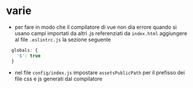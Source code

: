 
# varie
  - per fare in modo che il compilatore di vue non dia errore quando si usano campi importati da altri .js referenziati da `index.html` aggiungere al file `.eslintrc.js` la sezione seguente
```js
  globals: {
    '$': true
  }
```

  - nel file `config/index.js` impostare `assetsPublicPath` per il prefisso dei file css e js generati dal compilatore
